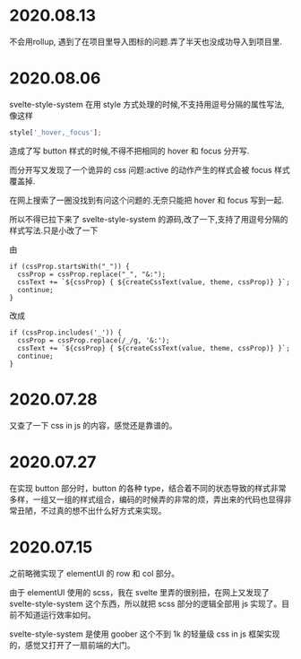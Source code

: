 # 2020.08.13

不会用rollup, 遇到了在项目里导入图标的问题.弄了半天也没成功导入到项目里.

# 2020.08.06

svelte-style-system 在用 style 方式处理的时候,不支持用逗号分隔的属性写法,像这样

```javascript
style['_hover,_focus'];
```

造成了写 button 样式的时候,不得不把相同的 hover 和 focus 分开写.

而分开写又发现了一个诡异的 css 问题:active 的动作产生的样式会被 focus 样式覆盖掉.

在网上搜索了一圈没找到有问这个问题的.无奈只能把 hover 和 focus 写到一起.

所以不得已拉下来了 svelte-style-system 的源码,改了一下,支持了用逗号分隔的样式写法.只是小改了一下

由

```javacript
if (cssProp.startsWith("_")) {
  cssProp = cssProp.replace("_", "&:");
  cssText += `${cssProp} { ${createCssText(value, theme, cssProp)} }`;
  continue;
}
```

改成

```javacript
if (cssProp.includes('_')) {
  cssProp = cssProp.replace(/_/g, '&:');
  cssText += `${cssProp} { ${createCssText(value, theme, cssProp)} }`;
  continue;
}

```

# 2020.07.28

又查了一下 css in js 的内容，感觉还是靠谱的。

# 2020.07.27

在实现 button 部分时，button 的各种 type，结合着不同的状态导致的样式非常多样，一组又一组的样式组合，编码的时候弄的非常的烦，弄出来的代码也显得非常丑陋，不过真的想不出什么好方式来实现。

# 2020.07.15

之前略微实现了 elementUI 的 row 和 col 部分。

由于 elementUI 使用的 scss，我在 svelte 里弄的很别扭，在网上又发现了 svelte-style-system 这个东西，所以就把 scss 部分的逻辑全部用 js 实现了。目前不知道运行效率如何。

svelte-style-system 是使用 goober 这个不到 1k 的轻量级 css in js 框架实现的，感觉又打开了一扇前端的大门。
